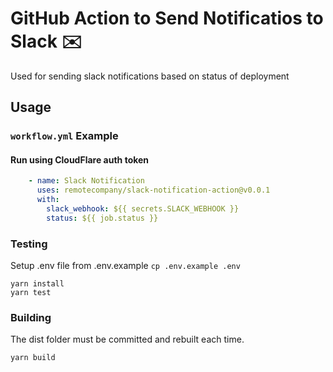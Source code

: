 # GitHub Action to Send Notificatios to Slack ✉️

Used for sending slack notifications based on status of deployment

## Usage

### `workflow.yml` Example

#### Run using CloudFlare auth token
```yaml
    - name: Slack Notification
      uses: remotecompany/slack-notification-action@v0.0.1
      with:
        slack_webhook: ${{ secrets.SLACK_WEBHOOK }}
        status: ${{ job.status }}
```

### Testing

Setup .env file from .env.example `cp .env.example .env`

```shell
yarn install
yarn test
```

### Building

The dist folder must be committed and rebuilt each time.

```shell
yarn build
```
